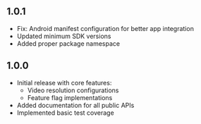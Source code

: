 ## 1.0.1
* Fix: Android manifest configuration for better app integration
* Updated minimum SDK versions
* Added proper package namespace

## 1.0.0
* Initial release with core features:
  * Video resolution configurations
  * Feature flag implementations
* Added documentation for all public APIs
* Implemented basic test coverage